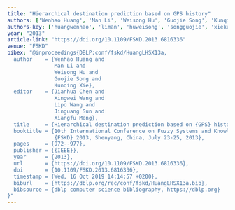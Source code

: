 ```yaml
---
title: "Hierarchical destination prediction based on GPS history"
authors: ['Wenhao Huang', 'Man Li', 'Weisong Hu', 'Guojie Song', 'Kunqing Xie']
authors-key: ['huangwenhao', 'liman', 'huweisong', 'songguojie', 'xiekunqing']
year: "2013"
article-link: "https://doi.org/10.1109/FSKD.2013.6816336"
venue: "FSKD"
bibex: "@inproceedings{DBLP:conf/fskd/HuangLHSX13a,
  author    = {Wenhao Huang and
               Man Li and
               Weisong Hu and
               Guojie Song and
               Kunqing Xie},
  editor    = {Jianhua Chen and
               Xingwei Wang and
               Lipo Wang and
               Jinguang Sun and
               Xiangfu Meng},
  title     = {Hierarchical destination prediction based on {GPS} history},
  booktitle = {10th International Conference on Fuzzy Systems and Knowledge Discovery,
               {FSKD} 2013, Shenyang, China, July 23-25, 2013},
  pages     = {972--977},
  publisher = {{IEEE}},
  year      = {2013},
  url       = {https://doi.org/10.1109/FSKD.2013.6816336},
  doi       = {10.1109/FSKD.2013.6816336},
  timestamp = {Wed, 16 Oct 2019 14:14:57 +0200},
  biburl    = {https://dblp.org/rec/conf/fskd/HuangLHSX13a.bib},
  bibsource = {dblp computer science bibliography, https://dblp.org}
}"
---
```

